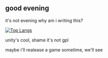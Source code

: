 ## good evening
it's not evening
why am i writing this?

[![Top Langs](https://github-readme-stats.vercel.app/api/top-langs/?username=bajtix&hide=shaderlab&theme=midnight-purple)](https://github.com/anuraghazra/github-readme-stats)

unity's cool, shame it's not gpl

maybe i'll realease a game sometime, we'll see
